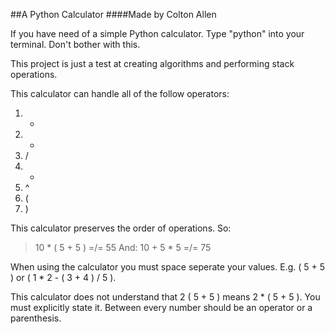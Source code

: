 ##A Python Calculator
####Made by Colton Allen

If you have need of a simple Python calculator.  Type "python" into your terminal.  Don't bother with this.

This project is just a test at creating algorithms and performing stack operations.

This calculator can handle all of the follow operators:
1. +
2. -
3. /
4. *
5. ^
6. (
7. )

This calculator preserves the order of operations.
So: 
> 10 * ( 5 + 5 ) =/= 55
And: 
> 10 + 5 * 5 =/= 75

When using the calculator you must space seperate your values.  E.g. ( 5 + 5 ) or ( 1 * 2 - ( 3 + 4 ) / 5 ).

This calculator does not understand that 2 ( 5 + 5 ) means 2 * ( 5 + 5 ).  You must explicitly state it.  Between every number should be an operator or a parenthesis.